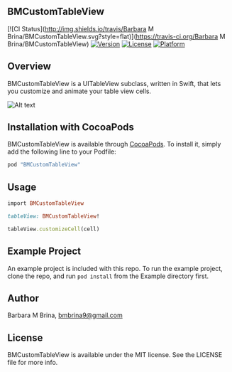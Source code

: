 ## BMCustomTableView

[![CI Status](http://img.shields.io/travis/Barbara M Brina/BMCustomTableView.svg?style=flat)](https://travis-ci.org/Barbara M Brina/BMCustomTableView)
[![Version](https://img.shields.io/cocoapods/v/BMCustomTableView.svg?style=flat)](http://cocoapods.org/pods/BMCustomTableView)
[![License](https://img.shields.io/cocoapods/l/BMCustomTableView.svg?style=flat)](http://cocoapods.org/pods/BMCustomTableView)
[![Platform](https://img.shields.io/cocoapods/p/BMCustomTableView.svg?style=flat)](http://cocoapods.org/pods/BMCustomTableView)

## Overview
BMCustomTableView is a UITableView subclass, written in Swift, that lets you customize and animate your table view cells. 

![Alt text](/BM?raw=true)

## Installation with CocoaPods

BMCustomTableView is available through [CocoaPods](http://cocoapods.org). To install
it, simply add the following line to your Podfile:

```ruby
pod "BMCustomTableView"
```

## Usage

```ruby
import BMCustomTableView

tableView: BMCustomTableView!

tableView.customizeCell(cell)
```

## Example Project
An example project is included with this repo. To run the example project, clone the repo, and run ``` pod install ``` from the Example directory first.




## Author

Barbara M Brina, bmbrina9@gmail.com

## License

BMCustomTableView is available under the MIT license. See the LICENSE file for more info.
